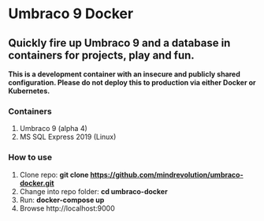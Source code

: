 # Umbraco 9 Docker
## Quickly fire up Umbraco 9 and a database in containers for projects, play and fun.

**This is a development container with an insecure and publicly shared configuration. Please do not deploy this to production via either Docker or Kubernetes.**

### Containers
1. Umbraco 9 (alpha 4)
2. MS SQL Express 2019 (Linux)

### How to use
1. Clone repo: **git clone https://github.com/mindrevolution/umbraco-docker.git**
2. Change into repo folder: **cd umbraco-docker**
3. Run: **docker-compose up**
4. Browse http://localhost:9000
